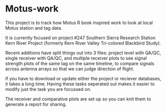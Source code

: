 # Motus-work

This project is to track how Motus R book inspired work to look at local Motus station and tag data.  

It is currently focused on project #247 Southern Sierra Research Station Kern River Project (formerly Kern River Valley Tri-colored Blackbird Study).

Recent additions have split things out into 3 files:  project level with QA/QC, single receiver with QA/QC, and multiple receiver plots to see signal strength plots of the same tag on the same timeline, to compare signals across antenna arrays so that we can judge direction of flight.

If you have to download or update either the project or reciever databases, it takes a long time.  Having these tasks seperated out makes it easier to modify just the task you are focussed on.

The receiver and comparative plots are set up so you can knit them to generate a report for sharing.

